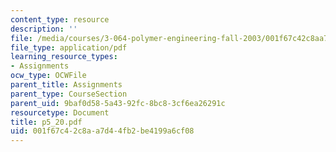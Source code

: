 ```yaml
---
content_type: resource
description: ''
file: /media/courses/3-064-polymer-engineering-fall-2003/001f67c42c8aa7d44fb2be4199a6cf08_p5_20.pdf
file_type: application/pdf
learning_resource_types:
- Assignments
ocw_type: OCWFile
parent_title: Assignments
parent_type: CourseSection
parent_uid: 9baf0d58-5a43-92fc-8bc8-3cf6ea26291c
resourcetype: Document
title: p5_20.pdf
uid: 001f67c4-2c8a-a7d4-4fb2-be4199a6cf08
---
```


